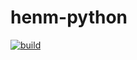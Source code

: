 # henm-python

[![build](https://github.com/RohanS14/henm-python/actions/workflows/ci.yml/badge.svg)]([https://github.com/RohanS14/Most-Active-Cookie/actions/workflows/python-tests.yml](https://github.com/RohanS14/henm-python/actions/workflows/ci.yml))

